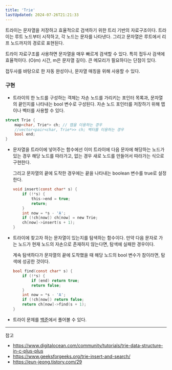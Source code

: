 ```yaml
---
title: 'Trie'
lastUpdated: 2024-07-26T21:21:33
---
```


트라이는 문자열을 저장하고 효율적으로 검색하기 위한 트리 기반의 자료구조이다. 트라이는 루트 노드부터 시작하고, 각 노드는 문자를 나타낸다. 그리고 문자열은 루트에서 리프 노드까지의 경로로 표현된다.

트라이 자료구조를 사용하면 문자열을 매우 빠르게 검색할 수 있다. 특히 접두사 검색에 효율적이다. (O(m) 시간, m은 문자열 길이). 큰 메모리가 필요하다는 단점이 있다.

접두사를 바탕으로 한 자동 완성이나, 문자열 매칭을 위해 사용할 수 있다.

### 구현

- 트라이의 한 노드를 구성하는 객체는 자손 노드를 가리키는 포인터 목록과, 문자열의 끝인지를 나타내는 bool 변수로 구성된다. 자손 노드 포인터를 저장하기 위해 맵이나 벡터를 사용할 수 있다.

```c
struct Trie {
	map<char, Trie*> ch; // 맵을 이용하는 경우
   	//vector<pair<char, Trie*>> ch; 벡터를 이용하는 경우
	bool end; 
}
```

- 문자열을 트라이에 넣어주는 함수에선 이미 트라이에 다음 문자에 해당하는 노드가 있는 경우 해당 노드를 따라가고, 없는 경우 새로 노드를 만들어서 따라가는 식으로 구현한다.
    
    그리고 문자열의 끝에 도착한 경우에는 끝을 나타내는 boolean 변수를 true로 설정한다.
     
    ```c
    void insert(const char* s) {
        if (!*s) {
            this->end = true;
            return;
        }
        int now = *s - 'A';
        if (!ch[now]) ch[now] = new Trie;
        ch[now]->insert(s + 1);
    }
    ```

- 트라이에 찾고자 하는 문자열이 있는지를 탐색하는 함수이다. 만약 다음 문자로 가는 노드가 현재 노드의 자손으로 존재하지 않는다면, 탐색에 실패한 경우이다.
  
    계속 탐색하다가 문자열의 끝에 도착했을 때 해당 노드의 bool 변수가 참이라면, 탐색에 성공한 것이다.

    ```c
    bool find(const char* s) {
        if (!*s) {
            if (end) return true;
            return false;
        }
        int now = *s - 'A';
        if (!ch[now]) return false;
        return ch[now]->find(s + 1);
    }
    ```

- 트라이 문제를 [백준](https://www.acmicpc.net/problemset?sort=ac_desc&algo=79)에서 풀어볼 수 있다.

---
참고
- https://www.digitalocean.com/community/tutorials/trie-data-structure-in-c-plus-plus
- https://www.geeksforgeeks.org/trie-insert-and-search/
- https://eun-jeong.tistory.com/29
